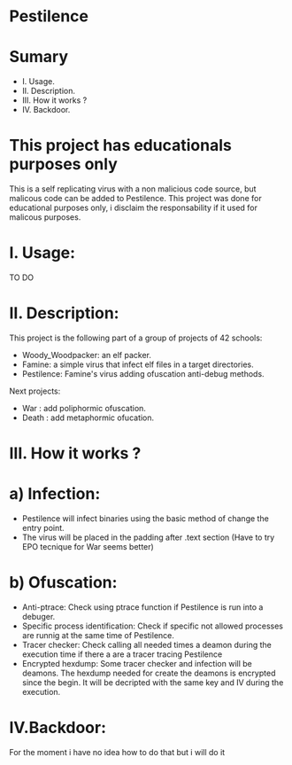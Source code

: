 # Pestilence
# Sumary
- I. Usage.
- II. Description.
- III. How it works ?
- IV. Backdoor.

# This project has educationals purposes only
This is a self replicating virus with a non malicious code source, but malicous code can be added to Pestilence.
This project was done for educational purposes only, i disclaim the responsability if it used for malicous purposes.

# I. Usage:
TO DO

# II. Description:
This project is the following part of a group of projects of 42 schools:
- Woody_Woodpacker: an elf packer.
- Famine: a simple virus that infect elf files in a target directories.
- Pestilence: Famine's virus adding ofuscation anti-debug methods.

Next projects:
  - War : add poliphormic ofuscation.
  - Death : add metaphormic ofucation.

# III. How it works ?

  # a) Infection:
  - Pestilence will infect binaries using the basic method of change the entry point.
  - The virus will be placed in the padding after .text section (Have to try EPO tecnique for War seems better)

  # b) Ofuscation:
 - Anti-ptrace:
 Check using ptrace function if Pestilence is run into a debuger.
 - Specific process identification:
 Check if specific not allowed processes are runnig at the same time of Pestilence.
 - Tracer checker:
 Check calling all needed times a deamon during the execution time if there a are a tracer tracing Pestilence
 - Encrypted hexdump:
 Some tracer checker and infection will be deamons. The hexdump needed for create the deamons is encrypted since the
 begin. It will be decripted with the same key and IV during the execution.
    
# IV.Backdoor:
For the moment i have no idea how to do that but i will do it
